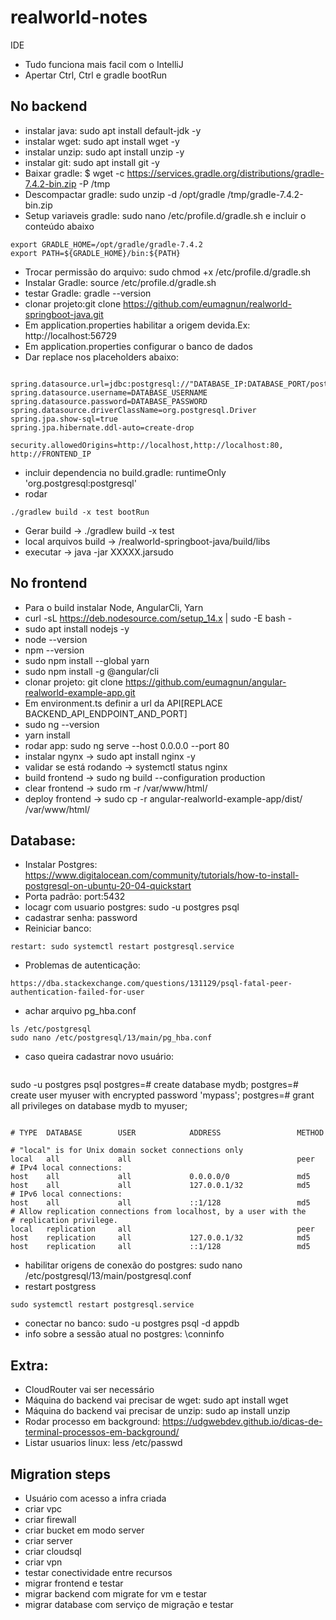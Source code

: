 # realworld-notes

IDE
* Tudo funciona mais facil com o IntelliJ
* Apertar Ctrl, Ctrl e gradle bootRun

## No backend

* instalar java: sudo apt install default-jdk -y
* instalar wget: sudo apt install wget -y
* instalar unzip: sudo apt install unzip -y
* instalar git: sudo apt install git -y
* Baixar gradle: $ wget -c https://services.gradle.org/distributions/gradle-7.4.2-bin.zip -P /tmp
* Descompactar gradle: sudo unzip -d /opt/gradle /tmp/gradle-7.4.2-bin.zip
* Setup variaveis gradle: sudo nano /etc/profile.d/gradle.sh e incluir o conteúdo abaixo
```
export GRADLE_HOME=/opt/gradle/gradle-7.4.2
export PATH=${GRADLE_HOME}/bin:${PATH}
```
* Trocar permissão do arquivo: sudo chmod +x /etc/profile.d/gradle.sh
* Instalar Gradle: source /etc/profile.d/gradle.sh
* testar Gradle: gradle --version
* clonar projeto:git clone https://github.com/eumagnun/realworld-springboot-java.git
* Em application.properties habilitar a origem devida.Ex: http://localhost:56729
* Em application.properties configurar o banco de dados
* Dar replace nos placeholders abaixo:
```

spring.datasource.url=jdbc:postgresql://"DATABASE_IP:DATABASE_PORT/postgres
spring.datasource.username=DATABASE_USERNAME
spring.datasource.password=DATABASE_PASSWORD
spring.datasource.driverClassName=org.postgresql.Driver
spring.jpa.show-sql=true
spring.jpa.hibernate.ddl-auto=create-drop

security.allowedOrigins=http://localhost,http://localhost:80, http://FRONTEND_IP
```

* incluir dependencia no build.gradle: runtimeOnly 'org.postgresql:postgresql'
* rodar
```
./gradlew build -x test bootRun
```

* Gerar build -> ./gradlew build -x test
* local arquivos build -> /realworld-springboot-java/build/libs
* executar -> java -jar XXXXX.jarsudo

## No frontend

* Para o build instalar Node, AngularCli, Yarn
* curl -sL https://deb.nodesource.com/setup_14.x | sudo -E bash -
* sudo apt install nodejs -y
* node --version
* npm --version
* sudo npm install --global yarn
* sudo npm install -g @angular/cli
* clonar projeto: git clone https://github.com/eumagnun/angular-realworld-example-app.git
* Em environment.ts definir a url da API[REPLACE BACKEND_API_ENDPOINT_AND_PORT]
* sudo ng --version
* yarn install
* rodar app: sudo ng serve --host 0.0.0.0 --port 80
* instalar ngynx ->  sudo apt install nginx -y
* validar se está rodando -> systemctl status nginx
* build frontend -> sudo ng build --configuration production
* clear frontend -> sudo rm -r /var/www/html/
* deploy frontend -> sudo cp -r  angular-realworld-example-app/dist/ /var/www/html/

## Database:
* Instalar Postgres: https://www.digitalocean.com/community/tutorials/how-to-install-postgresql-on-ubuntu-20-04-quickstart
* Porta padrão: port:5432
* locagr com usuario postgres: sudo -u postgres psql
* cadastrar senha: password
* Reiniciar banco:
```
restart: sudo systemctl restart postgresql.service
```
* Problemas de autenticação:
```
https://dba.stackexchange.com/questions/131129/psql-fatal-peer-authentication-failed-for-user
```
* achar arquivo pg_hba.conf
```
ls /etc/postgresql
sudo nano /etc/postgresql/13/main/pg_hba.conf

```
* caso queira cadastrar novo usuário:
```
```
sudo -u postgres psql
postgres=# create database mydb;
postgres=# create user myuser with encrypted password 'mypass';
postgres=# grant all privileges on database mydb to myuser;
```
```
```
# TYPE  DATABASE        USER            ADDRESS                 METHOD

# "local" is for Unix domain socket connections only
local   all             all                                     peer
# IPv4 local connections:
host    all             all             0.0.0.0/0               md5
host    all             all             127.0.0.1/32            md5
# IPv6 local connections:
host    all             all             ::1/128                 md5
# Allow replication connections from localhost, by a user with the
# replication privilege.
local   replication     all                                     peer
host    replication     all             127.0.0.1/32            md5
host    replication     all             ::1/128                 md5
```

* habilitar origens de conexão do postgres: sudo nano /etc/postgresql/13/main/postgresql.conf
* restart postgress
```
sudo systemctl restart postgresql.service
```

* conectar no banco: sudo -u postgres  psql -d appdb
* info sobre a sessão atual no postgres: \conninfo

## Extra: 
* CloudRouter vai ser necessário
* Máquina do backend vai precisar de wget: sudo apt install wget
* Máquina do backend vai precisar de unzip: sudo ap install unzip
* Rodar processo em background: https://udgwebdev.github.io/dicas-de-terminal-processos-em-background/
* Listar usuarios linux: less /etc/passwd



## Migration steps
* Usuário com acesso a infra criada
* criar vpc
* criar firewall
* criar bucket em modo server
* criar server
* criar cloudsql
* criar vpn
* testar conectividade entre recursos
* migrar frontend e testar
* migrar backend com migrate for vm e testar
* migrar database com serviço de migração e testar
